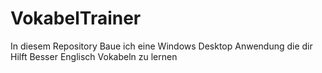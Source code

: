 # VokabelTrainer
In diesem Repository Baue ich eine Windows Desktop Anwendung die dir Hilft Besser Englisch Vokabeln zu lernen

